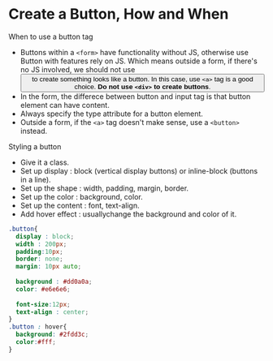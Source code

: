 # Create a Button, How and When

When to use a button tag
- Buttons within a `<form>` have functionality without JS, otherwise use Button with features rely on JS. Which means outside a form,
if there's no JS involved, we should not use <button> to create something looks like a button. In this case, use `<a>` tag is a 
good choice. **Do not use `<div>` to create buttons**.
- In the form, the differece between button and input tag is that button element can have content. 
- Always specify the type attribute for a button element. 
- Outside a form, if the `<a>` tag doesn't make sense, use a `<button>` instead.


Styling a button
- Give it a class.
- Set up display : block (vertical display buttons) or inline-block (buttons in a line).
- Set up the shape : width, padding, margin, border.
- Set up the color : background, color.
- Set up the content : font, text-align.
- Add hover effect : usuallychange the background and color of it.
```css
.button{
  display : block;
  width : 200px;
  padding:10px;
  border: none;
  margin: 10px auto;
  
  background : #dd0a0a;
  color: #e6e6e6;
  
  font-size:12px;
  text-align : center;
}
.button : hover{
  background: #2fdd3c;
  color:#fff;
}
```

